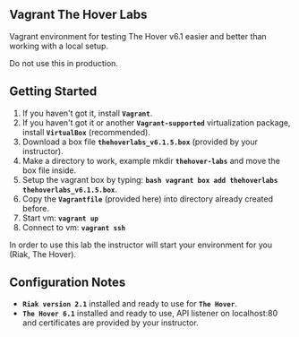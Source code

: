 Vagrant The Hover Labs
----------------------

Vagrant environment for testing The Hover v6.1 easier and better than working with a local
setup.

Do not use this in production.

Getting Started
---------------

1. If you haven't got it, install **`Vagrant`**.
2. If you haven't got it or another **`Vagrant-supported`** virtualization package, install **`VirtualBox`** (recommended).
3. Download a box file **`thehoverlabs_v6.1.5.box`** (provided by your instructor).
3. Make a directory to work, example mkdir **`thehover-labs`** and move the box file inside.
4. Setup the vagrant box by typing: **```bash vagrant box add thehoverlabs thehoverlabs_v6.1.5.box```**.
5. Copy the **`Vagrantfile`** (provided here) into directory already created before.
6. Start vm: **`vagrant up`**
7. Connect to vm: **`vagrant ssh`**

In order to use this lab the instructor will start your environment for you (Riak, The Hover).

Configuration Notes
------------------

- **`Riak version 2.1`** installed and ready to use for **`The Hover`**.
- **`The Hover 6.1`** installed and ready to use, API listener on localhost:80 and certificates are provided
by your instructor.
